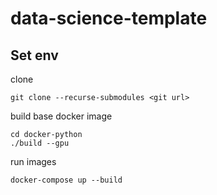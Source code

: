 # data-science-template
## Set env

clone
```
git clone --recurse-submodules <git url>
```

build base docker image
```
cd docker-python
./build --gpu
```

run images
```
docker-compose up --build
```